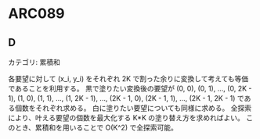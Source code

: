 # ARC089

## D
カテゴリ: 累積和

各要望に対して (x_i, y_i) をそれぞれ 2K で割った余りに変換して考えても等価であることを利用する。
黒で塗りたい変換後の要望が (0, 0), (0, 1), ..., (0, 2K - 1), (1, 0), (1, 1), ..., (1, 2K - 1),
..., (2K - 1, 0), (2K - 1, 1), ..., (2K - 1, 2K - 1) である個数をそれぞれ求める。
白に塗りたい要望についても同様に求める。
全探索により、叶える要望の個数を最大化する K*K の塗り替え方を求めればよい。
このとき、累積和を用いることで O(K^2) で全探索可能。




